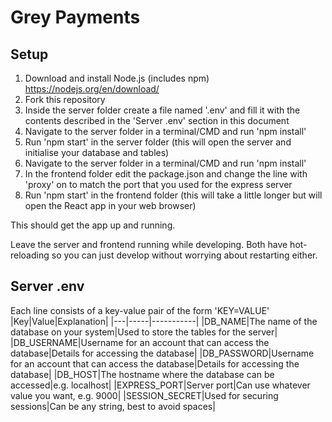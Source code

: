 # Grey Payments
## Setup
1. Download and install Node.js (includes npm) https://nodejs.org/en/download/
2. Fork this repository
3. Inside the server folder create a file named '.env' and fill it with the contents described in the 'Server .env' section in this document
4. Navigate to the server folder in a terminal/CMD and run 'npm install'
5. Run 'npm start' in the server folder (this will open the server and initialise your database and tables)
6. Navigate to the server folder in a terminal/CMD and run 'npm install'
7. In the frontend folder edit the package.json and change the line with 'proxy' on to match the port that you used for the express server
8. Run 'npm start' in the frontend folder (this will take a little longer but will open the React app in your web browser)

This should get the app up and running.

Leave the server and frontend running while developing. Both have hot-reloading so you can just develop without worrying about restarting either.

## Server .env
Each line consists of a key-value pair of the form 'KEY=VALUE'
|Key|Value|Explanation|
|---|-----|-----------|
|DB_NAME|The name of the database on your system|Used to store the tables for the server|
|DB_USERNAME|Username for an account that can access the database|Details for accessing the database|
|DB_PASSWORD|Username for an account that can access the database|Details for accessing the database|
|DB_HOST|The hostname where the database can be accessed|e.g. localhost|
|EXPRESS_PORT|Server port|Can use whatever value you want, e.g. 9000|
|SESSION_SECRET|Used for securing sessions|Can be any string, best to avoid spaces|
